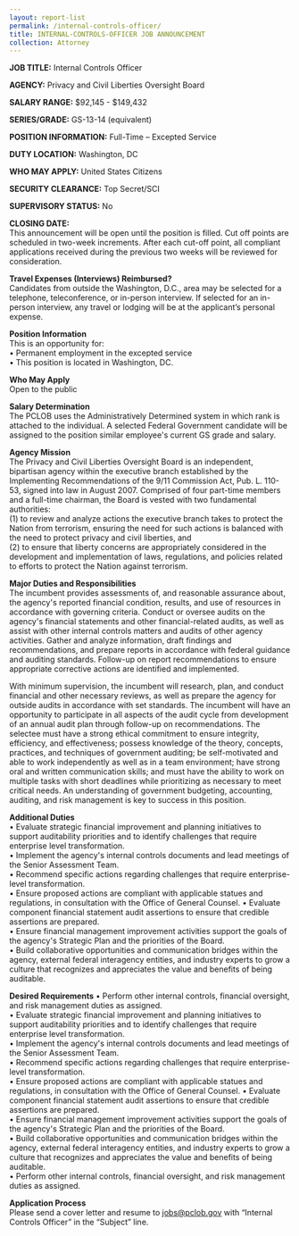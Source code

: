 ```yaml
---
layout: report-list
permalink: /internal-controls-officer/
title: INTERNAL-CONTROLS-OFFICER JOB ANNOUNCEMENT 
collection: Attorney
---
```


**JOB TITLE:** Internal Controls Officer  

**AGENCY:** Privacy and Civil Liberties Oversight Board  

**SALARY RANGE:** $92,145 - $149,432  

**SERIES/GRADE:** GS-13-14 (equivalent)  

**POSITION INFORMATION:** Full-Time – Excepted Service  

**DUTY LOCATION:** Washington, DC  

**WHO MAY APPLY:** United States Citizens  

**SECURITY CLEARANCE:** Top Secret/SCI  

**SUPERVISORY STATUS:** No  

**CLOSING DATE:**  
This announcement will be open until the position is filled. Cut off points are scheduled in two-week increments. After each cut-off point, all compliant applications received during the previous two weeks will be reviewed for consideration.  

**Travel Expenses (Interviews) Reimbursed?**  
Candidates from outside the Washington, D.C., area may be selected for a telephone, teleconference, or in-person interview. If selected for an in-person interview, any travel or lodging will be at the applicant’s personal expense.  

**Position Information**  
This is an opportunity for:  
• Permanent employment in the excepted service  
• This position is located in Washington, DC.  

**Who May Apply**  
Open to the public  

**Salary Determination**  
The PCLOB uses the Administratively Determined system in which rank is attached to the individual. A selected Federal Government candidate will be assigned to the position similar employee's current GS grade and salary.  

**Agency Mission**  
The Privacy and Civil Liberties Oversight Board is an independent, bipartisan agency within the executive branch established by the Implementing Recommendations of the 9/11 Commission Act, Pub. L. 110-53, signed into law in August 2007. Comprised of four part-time members and a full-time chairman, the Board is vested with two fundamental authorities:  
(1) to review and analyze actions the executive branch takes to protect the Nation from terrorism, ensuring the need for such actions is balanced with the need to protect privacy and civil liberties, and  
(2) to ensure that liberty concerns are appropriately considered in the development and implementation of laws, regulations, and policies related to efforts to protect the Nation against terrorism.  

**Major Duties and Responsibilities**  
The incumbent provides assessments of, and reasonable assurance about, the agency's reported financial condition, results, and use of resources in accordance with governing criteria. Conduct or oversee audits on the agency's financial statements and other financial-related audits, as well as assist with other internal controls matters and audits of other agency activities. Gather and analyze information, draft findings and recommendations, and prepare reports in accordance with federal guidance and auditing standards. Follow-up on report recommendations to ensure appropriate corrective actions are identified and implemented.

With minimum supervision, the incumbent will research, plan, and conduct financial and other necessary reviews, as well as prepare the agency for outside audits in accordance with set standards. The incumbent will have an opportunity to participate in all aspects of the audit cycle from development of an annual audit plan through follow-up on recommendations. The selectee must have a strong ethical commitment to ensure integrity, efficiency, and effectiveness; possess knowledge of the theory, concepts, practices, and techniques of government auditing; be self-motivated and able to work independently as well as in a team environment; have strong oral and written communication skills; and must have the ability to work on multiple tasks with short deadlines while prioritizing as necessary to meet critical needs. An understanding of government budgeting, accounting, auditing, and risk management is key to success in this position.

**Additional Duties**  
•	Evaluate strategic financial improvement and planning initiatives to support auditability priorities and to identify challenges that require enterprise level transformation.    
•	Implement the agency's internal controls documents and lead meetings of the Senior Assessment Team.    
• Recommend specific actions regarding challenges that require enterprise-level transformation.    
•	Ensure proposed actions are compliant with applicable statues and regulations, in consultation with the Office of General Counsel.      • Evaluate component financial statement audit assertions to ensure that credible assertions are prepared.    
•	Ensure financial management improvement activities support the goals of the agency's Strategic Plan and the priorities of the Board.   
•	Build collaborative opportunities and communication bridges within the agency, external federal interagency entities, and industry experts to grow a culture that recognizes and appreciates the value and benefits of being auditable.    

**Desired Requirements**
• Perform other internal controls, financial oversight, and risk management duties as assigned.  
•	Evaluate strategic financial improvement and planning initiatives to support auditability priorities and to identify challenges that require enterprise level transformation.    
•	Implement the agency's internal controls documents and lead meetings of the Senior Assessment Team.  
•	Recommend specific actions regarding challenges that require enterprise-level transformation.  
•	Ensure proposed actions are compliant with applicable statues and regulations, in consultation with the Office of General Counsel.      • Evaluate component financial statement audit assertions to ensure that credible assertions are prepared.  
•	Ensure financial management improvement activities support the goals of the agency's Strategic Plan and the priorities of the Board.  
•	Build collaborative opportunities and communication bridges within the agency, external federal interagency entities, and industry experts to grow a culture that recognizes and appreciates the value and benefits of being auditable.  
•	Perform other internal controls, financial oversight, and risk management duties as assigned.  

**Application Process**  
Please send a cover letter and resume to jobs@pclob.gov with “Internal Controls Officer” in the “Subject” line.

